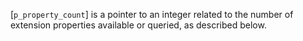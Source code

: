 [`p_property_count`] is a pointer to an integer related to the number of
extension properties available or queried, as described below.